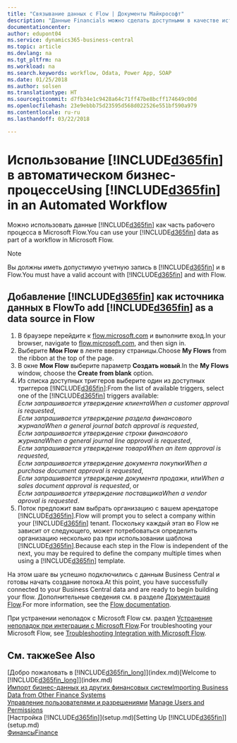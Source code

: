 ```yaml
---
title: "Связывание данных с Flow | Документы Майкрософт"
description: "Данные Financials можно сделать доступными в качестве источника данных и указать URL-адрес OData ваших веб-служб для создания автоматического бизнес-процесса."
documentationcenter: 
author: edupont04
ms.service: dynamics365-business-central
ms.topic: article
ms.devlang: na
ms.tgt_pltfrm: na
ms.workload: na
ms.search.keywords: workflow, Odata, Power App, SOAP
ms.date: 01/25/2018
ms.author: solsen
ms.translationtype: HT
ms.sourcegitcommit: d7fb34e1c9428a64c71ff47be8bcff174649c00d
ms.openlocfilehash: 23e9ebbb75d23595d568d022526e551bf590a979
ms.contentlocale: ru-ru
ms.lasthandoff: 03/22/2018

---
```

# <a name="using-included365finincludesd365finmdmd-in-an-automated-workflow"></a><span data-ttu-id="d195e-103">Использование [!INCLUDE[d365fin](includes/d365fin_md.md)] в автоматическом бизнес-процессе</span><span class="sxs-lookup"><span data-stu-id="d195e-103">Using [!INCLUDE[d365fin](includes/d365fin_md.md)] in an Automated Workflow</span></span>
<span data-ttu-id="d195e-104">Можно использовать данные [!INCLUDE[d365fin](includes/d365fin_md.md)] как часть рабочего процесса в Microsoft Flow.</span><span class="sxs-lookup"><span data-stu-id="d195e-104">You can use your [!INCLUDE[d365fin](includes/d365fin_md.md)] data as part of a workflow in Microsoft Flow.</span></span>  

> [!NOTE]  
>   <span data-ttu-id="d195e-105">Вы должны иметь допустимую учетную запись в [!INCLUDE[d365fin](includes/d365fin_md.md)] и в Flow.</span><span class="sxs-lookup"><span data-stu-id="d195e-105">You must have a valid account with [!INCLUDE[d365fin](includes/d365fin_md.md)] and with Flow.</span></span>  

## <a name="to-add-included365finincludesd365finmdmd-as-a-data-source-in-flow"></a><span data-ttu-id="d195e-106">Добавление [!INCLUDE[d365fin](includes/d365fin_md.md)] как источника данных в Flow</span><span class="sxs-lookup"><span data-stu-id="d195e-106">To add [!INCLUDE[d365fin](includes/d365fin_md.md)] as a data source in Flow</span></span>
1. <span data-ttu-id="d195e-107">В браузере перейдите к [flow.microsoft.com](https://flow.microsoft.com/en-us/) и выполните вход.</span><span class="sxs-lookup"><span data-stu-id="d195e-107">In your browser, navigate to [flow.microsoft.com](https://flow.microsoft.com/en-us/), and then sign in.</span></span>
2. <span data-ttu-id="d195e-108">Выберите **Мои Flow** в ленте вверху страницы.</span><span class="sxs-lookup"><span data-stu-id="d195e-108">Choose **My Flows** from the ribbon at the top of the page.</span></span>
3. <span data-ttu-id="d195e-109">В окне **Мои Flow** выберите параметр **Создать новый**.</span><span class="sxs-lookup"><span data-stu-id="d195e-109">In the **My Flows** window, choose the **Create from blank** option.</span></span>
4. <span data-ttu-id="d195e-110">Из списка доступных триггеров выберите один из доступных триггеров [!INCLUDE[d365fin](includes/d365fin_md.md)]:</span><span class="sxs-lookup"><span data-stu-id="d195e-110">From the list of available triggers, select one of the [!INCLUDE[d365fin](includes/d365fin_md.md)] triggers available:</span></span>  
    <span data-ttu-id="d195e-111">*Если запрашивается утверждение клиента*</span><span class="sxs-lookup"><span data-stu-id="d195e-111">*When a customer approval is requested*,</span></span>  
    <span data-ttu-id="d195e-112">*Если запрашивается утверждение раздела финансового журнала*</span><span class="sxs-lookup"><span data-stu-id="d195e-112">*When a general journal batch approval is requested*,</span></span>  
    <span data-ttu-id="d195e-113">*Если запрашивается утверждение строки финансового журнала*</span><span class="sxs-lookup"><span data-stu-id="d195e-113">*When a general journal line approval is requested*,</span></span>  
    <span data-ttu-id="d195e-114">*Если запрашивается утверждение товара*</span><span class="sxs-lookup"><span data-stu-id="d195e-114">*When an item approval is requested*,</span></span>  
    <span data-ttu-id="d195e-115">*Если запрашивается утверждение документа покупки*</span><span class="sxs-lookup"><span data-stu-id="d195e-115">*When a purchase document approval is requested*,</span></span>  
    <span data-ttu-id="d195e-116">*Если запрашивается утверждение документа продажи*, или</span><span class="sxs-lookup"><span data-stu-id="d195e-116">*When a sales document approval is requested*, or</span></span>  
    <span data-ttu-id="d195e-117">*Если запрашивается утверждение поставщика*</span><span class="sxs-lookup"><span data-stu-id="d195e-117">*When a vendor aproval is requested*.</span></span>
5. <span data-ttu-id="d195e-118">Поток предложит вам выбрать организацию с вашем арендаторе [!INCLUDE[d365fin](includes/d365fin_md.md)].</span><span class="sxs-lookup"><span data-stu-id="d195e-118">Flow will prompt you to select a company within your [!INCLUDE[d365fin](includes/d365fin_md.md)] tenant.</span></span> <span data-ttu-id="d195e-119">Поскольку каждый этап во Flow не зависит от следующего, может потребоваться определить организацию несколько раз при использовании шаблона [!INCLUDE[d365fin](includes/d365fin_md.md)].</span><span class="sxs-lookup"><span data-stu-id="d195e-119">Because each step in the Flow is independent of the next, you may be required to define the company multiple times when using a [!INCLUDE[d365fin](includes/d365fin_md.md)] template.</span></span>

<span data-ttu-id="d195e-120">На этом шаге вы успешно подключились с данным Business Central и готовы начать создание потока.</span><span class="sxs-lookup"><span data-stu-id="d195e-120">At this point, you have successfully connected to your Business Central data and are ready to begin building your flow.</span></span> <span data-ttu-id="d195e-121">Дополнительные сведения см. в разделе [Документация Flow](https://flow.microsoft.com/documentation/getting-started/).</span><span class="sxs-lookup"><span data-stu-id="d195e-121">For more information, see the [Flow documentation](https://flow.microsoft.com/documentation/getting-started/).</span></span>

<span data-ttu-id="d195e-122">При устранении неполадок с Microsoft Flow см. раздел [Устранение неполадок при интеграции с Microsoft Flow](across-troubleshooting-how-use-financials-data-source-flow.md).</span><span class="sxs-lookup"><span data-stu-id="d195e-122">For troubleshooting your Microsoft Flow, see [Troubleshooting Integration with Microsoft Flow](across-troubleshooting-how-use-financials-data-source-flow.md).</span></span>

## <a name="see-also"></a><span data-ttu-id="d195e-123">См. также</span><span class="sxs-lookup"><span data-stu-id="d195e-123">See Also</span></span>
<span data-ttu-id="d195e-124">[Добро пожаловать в [!INCLUDE[d365fin_long](includes/d365fin_long_md.md)]](index.md)</span><span class="sxs-lookup"><span data-stu-id="d195e-124">[Welcome to [!INCLUDE[d365fin_long](includes/d365fin_long_md.md)]](index.md)</span></span>  
[<span data-ttu-id="d195e-125">Импорт бизнес-данных из других финансовых систем</span><span class="sxs-lookup"><span data-stu-id="d195e-125">Importing Business Data from Other Finance Systems</span></span>](upload-data.md)  
<span data-ttu-id="d195e-126">[Управление пользователями и разрешениями](ui-how-users-permissions.md)  </span><span class="sxs-lookup"><span data-stu-id="d195e-126">[Manage Users and Permissions](ui-how-users-permissions.md)  </span></span>  
<span data-ttu-id="d195e-127">[Настройка [!INCLUDE[d365fin](includes/d365fin_md.md)]](setup.md)</span><span class="sxs-lookup"><span data-stu-id="d195e-127">[Setting Up [!INCLUDE[d365fin](includes/d365fin_md.md)]](setup.md)</span></span>  
[<span data-ttu-id="d195e-128">Финансы</span><span class="sxs-lookup"><span data-stu-id="d195e-128">Finance</span></span>](finance.md)  

